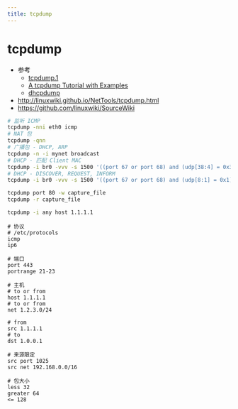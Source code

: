```yaml
---
title: tcpdump
---
```


# tcpdump

- 参考
  - [tcpdump.1](https://www.tcpdump.org/manpages/tcpdump.1.html)
  - [A tcpdump Tutorial with Examples](https://danielmiessler.com/study/tcpdump/)
  - [dhcpdump](http://www.mavetju.org/unix/dhcpdump-man.php)
- http://linuxwiki.github.io/NetTools/tcpdump.html
- https://github.com/linuxwiki/SourceWiki

```bash
# 监听 ICMP
tcpdump -nni eth0 icmp
# NAT 包
tcpdump -qnn
# 广播包 - DHCP, ARP
tcpdump -n -i mynet broadcast
# DHCP - 匹配 Client MAC
tcpdump -i br0 -vvv -s 1500 '((port 67 or port 68) and (udp[38:4] = 0x3e0ccf08))'
# DHCP - DISCOVER, REQUEST, INFORM
tcpdump -i br0 -vvv -s 1500 '((port 67 or port 68) and (udp[8:1] = 0x1))'

tcpdump port 80 -w capture_file
tcpdump -r capture_file

tcpdump -i any host 1.1.1.1
```

```shell
# 协议
# /etc/protocols
icmp
ip6

# 端口
port 443
portrange 21-23

# 主机
# to or from
host 1.1.1.1
# to or from
net 1.2.3.0/24

# from
src 1.1.1.1
# to
dst 1.0.0.1

# 来源限定
src port 1025
src net 192.168.0.0/16

# 包大小
less 32
greater 64
<= 128
```
